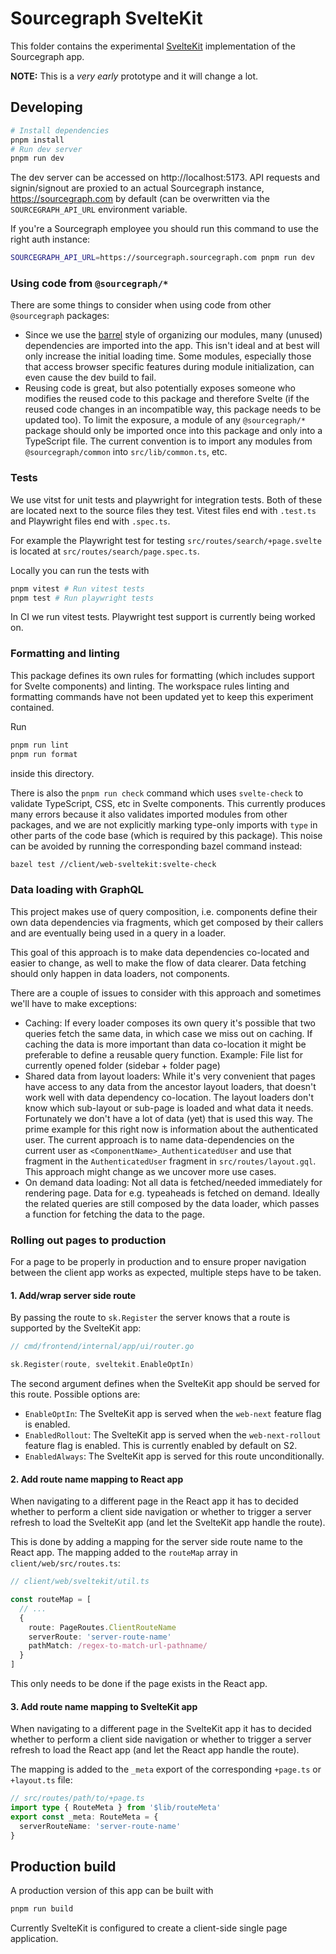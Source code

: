 # Sourcegraph SvelteKit

This folder contains the experimental [SvelteKit](https://kit.svelte.dev/)
implementation of the Sourcegraph app.

**NOTE:** This is a _very early_ prototype and it will change a lot.

## Developing

```bash
# Install dependencies
pnpm install
# Run dev server
pnpm run dev
```

The dev server can be accessed on http://localhost:5173. API requests and
signin/signout are proxied to an actual Sourcegraph instance,
https://sourcegraph.com by default (can be overwritten via the
`SOURCEGRAPH_API_URL` environment variable.

If you're a Sourcegraph employee you should run this command to use the right auth instance:

```bash
SOURCEGRAPH_API_URL=https://sourcegraph.sourcegraph.com pnpm run dev
```

### Using code from `@sourcegraph/*`

There are some things to consider when using code from other `@sourcegraph`
packages:

- Since we use the [barrel](https://basarat.gitbook.io/typescript/main-1/barrel)
  style of organizing our modules, many (unused) dependencies are imported into
  the app. This isn't ideal and at best will only increase the initial loading
  time. Some modules, especially those that access browser specific features
  during module initialization, can even cause the dev build to fail.
- Reusing code is great, but also potentially exposes someone who modifies the
  reused code to this package and therefore Svelte (if the reused code changes
  in an incompatible way, this package needs to be updated too). To limit the
  exposure, a module of any `@sourcegraph/*` package should only be imported
  once into this package and only into a TypeScript file.
  The current convention is to import any modules from `@sourcegraph/common`
  into `src/lib/common.ts`, etc.

### Tests

We use vitst for unit tests and playwright for integration tests. Both of these
are located next to the source files they test.
Vitest files end with `.test.ts` and Playwright files end with `.spec.ts`.

For example the Playwright test for testing `src/routes/search/+page.svelte`
is located at `src/routes/search/page.spec.ts`.

Locally you can run the tests with

```sh
pnpm vitest # Run vitest tests
pnpm test # Run playwright tests
```

In CI we run vitest tests. Playwright test support is currently being worked on.

### Formatting and linting

This package defines its own rules for formatting (which includes support for
Svelte components) and linting. The workspace rules linting and formatting
commands have not been updated yet to keep this experiment contained.

Run

```sh
pnpm run lint
pnpm run format
```

inside this directory.

There is also the `pnpm run check` command which uses `svelte-check` to validate
TypeScript, CSS, etc in Svelte components. This currently produces many errors
because it also validates imported modules from other packages, and we are not
explicitly marking type-only imports with `type` in other parts of the code
base (which is required by this package).
This noise can be avoided by running the corresponding bazel command instead:

```sh
bazel test //client/web-sveltekit:svelte-check
```

### Data loading with GraphQL

This project makes use of query composition, i.e. components define their own
data dependencies via fragments, which get composed by their callers and are
eventually being used in a query in a loader.

This goal of this approach is to make data dependencies co-located and easier
to change, as well to make the flow of data clearer. Data fetching should only
happen in data loaders, not components.

There are a couple of issues to consider with this approach and sometimes we'll
have to make exceptions:

- Caching: If every loader composes its own query it's possible that two
  queries fetch the same data, in which case we miss out on caching. If caching
  the data is more important than data co-location it might be preferable to
  define a reusable query function. Example: File list for currently opened
  folder (sidebar + folder page)
- Shared data from layout loaders: While it's very convenient that pages have
  access to any data from the ancestor layout loaders, that doesn't work well
  with data dependency co-location. The layout loaders don't know which
  sub-layout or sub-page is loaded and what data it needs.
  Fortunately we don't have a lot of data (yet) that is used this way. The
  prime example for this right now is information about the authenticated user.
  The current approach is to name data-dependencies on the current user as
  `<ComponentName>_AuthenticatedUser` and use that fragment in the
  `AuthenticatedUser` fragment in `src/routes/layout.gql`.
  This approach might change as we uncover more use cases.
- On demand data loading: Not all data is fetched/needed immediately for
  rendering page. Data for e.g. typeaheads is fetched on demand. Ideally the
  related queries are still composed by the data loader, which passes a
  function for fetching the data to the page.

### Rolling out pages to production

For a page to be properly in production and to ensure proper navigation between
the client app works as expected, multiple steps have to be taken.

#### 1. Add/wrap server side route

By passing the route to `sk.Register` the server knows that a route is
supported by the SvelteKit app:

```go
// cmd/frontend/internal/app/ui/router.go

sk.Register(route, sveltekit.EnableOptIn)
```

The second argument defines when the SvelteKit app should be served for this
route. Possible options are:

- `EnableOptIn`: The SvelteKit app is served when the `web-next` feature flag
  is enabled.
- `EnabledRollout`: The SvelteKit app is served when the `web-next-rollout`
  feature flag is enabled. This is currently enabled by default on S2.
- `EnabledAlways`: The SvelteKit app is served for this route unconditionally.

#### 2. Add route name mapping to React app

When navigating to a different page in the React app it has to decided whether
to perform a client side navigation or whether to trigger a server refresh to
load the SvelteKit app (and let the SvelteKit app handle the route).

This is done by adding a mapping for the server side route name to the React
app. The mapping added to the `routeMap` array in `client/web/src/routes.ts`:

```ts
// client/web/sveltekit/util.ts

const routeMap = [
  // ...
  {
    route: PageRoutes.ClientRouteName
    serverRoute: 'server-route-name'
    pathMatch: /regex-to-match-url-pathname/
  }
]
```

This only needs to be done if the page exists in the React app.

#### 3. Add route name mapping to SvelteKit app

When navigating to a different page in the SvelteKit app it has to decided
whether to perform a client side navigation or whether to trigger a server
refresh to load the React app (and let the React app handle the route).

The mapping is added to the `_meta` export of the corresponding `+page.ts` or
`+layout.ts` file:

```ts
// src/routes/path/to/+page.ts
import type { RouteMeta } from '$lib/routeMeta'
export const _meta: RouteMeta = {
  serverRouteName: 'server-route-name'
}
```

## Production build

A production version of this app can be built with

```sh
pnpm run build
```

Currently SvelteKit is configured to create a client-side single page
application.
